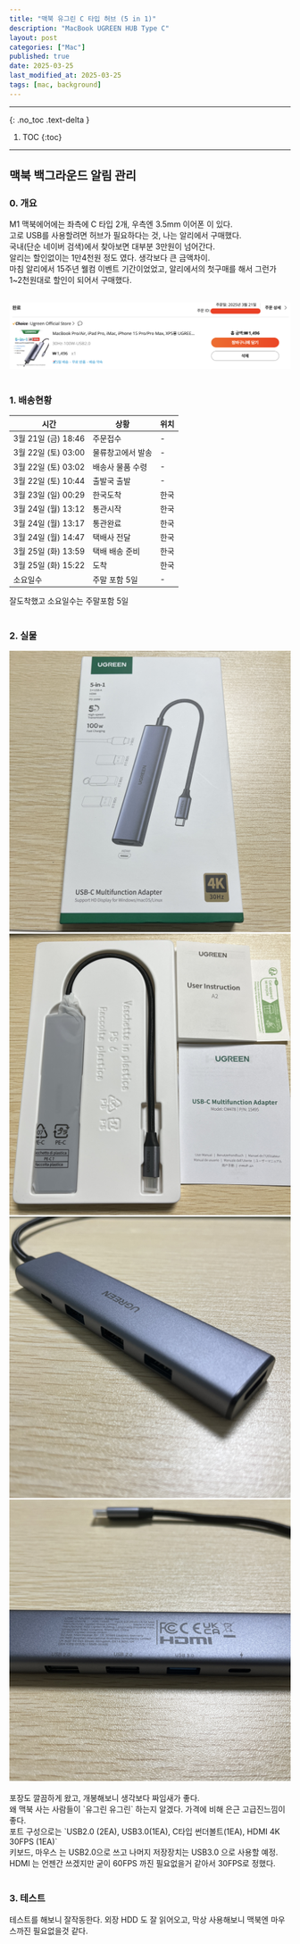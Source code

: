 ```yaml
---
title: "맥북 유그린 C 타입 허브 (5 in 1)"
description: "MacBook UGREEN HUB Type C"
layout: post
categories: ["Mac"]
published: true
date: 2025-03-25
last_modified_at: 2025-03-25
tags: [mac, background]
---
```

---
{: .no_toc .text-delta }

1. TOC
{:toc}
---

<!-- 글의 제목은 ##
    나머지 큰 제목은 ###
    이후 나머지는 3개이상 -->

## 맥북 백그라운드 알림 관리

### 0. 개요
M1 맥북에어에는 좌측에 C 타입 2개, 우측엔 3.5mm 이어폰 이 있다.<br>
고로 USB를 사용할려면 허브가 필요하다는 것, 나는 알리에서 구매했다.<br>
국내(단순 네이버 검색)에서 찾아보면 대부분 3만원이 넘어간다.<br>
알리는 할인없이는 1만4천원 정도 였다. 생각보다 큰 금액차이.<br>
마침 알리에서 15주년 웰컴 이벤트 기간이었었고, 알리에서의 첫구매를 해서 그런가 1~2천원대로 할인이 되어서 구매했다.<br>
<br>

![mac-ugreen-1](/assets/img/2025-03-25-mac-ugreen-1.png)
<br>
<br>

### 1. 배송현황

| 시간 | 상황 | 위치 |
| -- | -- | -- |
| 3월 21일 (금) 18:46 | 주문접수 | - |  
| 3월 22일 (토) 03:00 | 물류창고에서 발송 | - |
| 3월 22일 (토) 03:02 | 배송사 물품 수령 | - |
| 3월 22일 (토) 10:44 | 출발국 출발 | - |
| 3월 23일 (일) 00:29 | 한국도착 | 한국 |
| 3월 24일 (월) 13:12 | 통관시작 | 한국 |
| 3월 24일 (월) 13:17 | 통관완료 | 한국 |
| 3월 24일 (월) 14:47 | 택배사 전달 | 한국 |
| 3월 25일 (화) 13:59 | 택배 배송 준비 | 한국 |
| 3월 25일 (화) 15:22 | 도착 | 한국 |
| 소요일수 | 주말 포함 5일 | - |

잘도착했고 소요일수는 주말포함 5일<br>
<br>

### 2. 실물

<div class = 'image-gallery'>
    <img src ='/assets/img/2025-03-25-mac-ugreen-2.jpg' alt='mac-ugreen-2'>
    <img src ='/assets/img/2025-03-25-mac-ugreen-3.jpg' alt='mac-ugreen-3'>
    <img src ='/assets/img/2025-03-25-mac-ugreen-4.jpg' alt='mac-ugreen-4'>
    <img src ='/assets/img/2025-03-25-mac-ugreen-5.jpg' alt='mac-ugreen-5'>
</div>
<br>
포장도 깔끔하게 왔고, 개봉해보니 생각보다 짜임새가 좋다.<br>
왜 맥북 사는 사람들이 `유그린 유그린` 하는지 알겠다. 가격에 비해 은근 고급진느낌이 좋다.<br>
포트 구성으로는 `USB2.0 (2EA), USB3.0(1EA), C타입 썬더볼트(1EA), HDMI 4K 30FPS (1EA)`<br>
키보드, 마우스 는 USB2.0으로 쓰고 나머지 저장장치는 USB3.0 으로 사용할 예정.<br>
HDMI 는 언젠간 쓰겠지만 굳이 60FPS 까진 필요없을거 같아서 30FPS로 정했다.<br>
<br>

### 3. 테스트
테스트를 해보니 잘작동한다. 외장 HDD 도 잘 읽어오고, 막상 사용해보니 맥북엔 마우스까진 필요없을것 같다.<br>
<br>